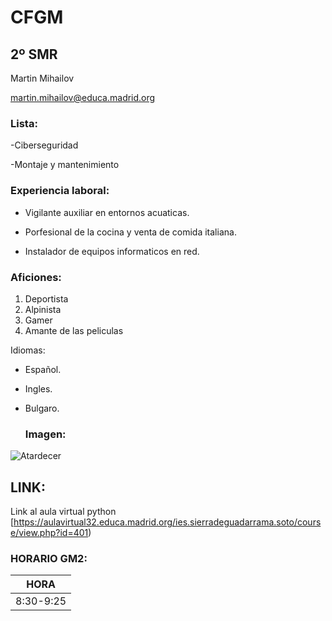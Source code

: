 # **CFGM**
## 2º SMR
Martin Mihailov 

martin.mihailov@educa.madrid.org

### Lista:

-Ciberseguridad

-Montaje y mantenimiento

### Experiencia laboral:

- Vigilante auxiliar en entornos acuaticas.

- Porfesional de la cocina y venta de comida italiana.

- Instalador de equipos informaticos en red.

### Aficiones:
1. Deportista
2. Alpinista
3. Gamer
4. Amante de las peliculas

Idiomas:

* Español.

* Ingles.

* Bulgaro.

  ### Imagen:

![Atardecer](https://galicia.info/wp-content/uploads/2025/06/sunset-8331285_1280.jpg)

## LINK:

Link al aula virtual python [https://aulavirtual32.educa.madrid.org/ies.sierradeguadarrama.soto/course/view.php?id=401)

### HORARIO GM2:

| HORA      |
|-----------|
| 8:30-9:25 |




